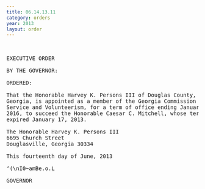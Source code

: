 ```yaml
---
title: 06.14.13.11
category: orders
year: 2013
layout: order
---
```


<pre> 

EXECUTIVE ORDER

BY THE GOVERNOR:

ORDERED:

That the Honorable Harvey K. Persons III of Douglas County,
Georgia, is appointed as a member of the Georgia Commission on
Service and Volunteerism, for a term of office ending January 17,
2016, to succeed the Honorable Caesar C. Mitchell, whose term
expired January 17, 2013.

The Honorable Harvey K. Persons III
6695 Church Street
Douglasville, Georgia 30334

This fourteenth day of June, 2013

‘(\nI0~amBe.o.L

GOVERNOR

</pre>
